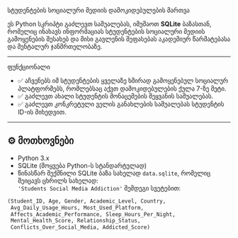 სტუდენტების სოციალური მედიის დამოკიდებულების მართვა

ეს Python სკრიპტი გაძლევთ საშუალებას, იმუშაოთ **SQLite** ბაზასთან, რომელიც ინახავს ინფორმაციას სტუდენტების სოციალური მედიის გამოყენების შესახებ და მისი გავლენის შეფასებას აკადემიურ წარმატებასა და მენტალურ ჯანმრთელობაზე.

---

 ფუნქციონალი

- ✅ აჩვენებს იმ სტუდენტების ყველაზე ხშირად გამოყენებულ სოციალურ პლატფორმებს, რომლებსაც აქვთ დამოკიდებულების ქულა 7-ზე მეტი.
- ✅ გაძლევთ ახალი სტუდენტის მონაცემების შეყვანის საშუალებას.
- ✅ გაძლევთ კონკრეტული ველის განახლების საშუალებას სტუდენტის ID-ის მიხედვით.

---

## ⚙️ მოთხოვნები

- Python 3.x
- SQLite (მოყვება Python-ს სტანდარტულად)
- წინასწარ შექმნილი SQLite ბაზა სახელად `data.sqlite`, რომელიც შეიცავს ცხრილს სახელად:  
  `'Students Social Media Addiction'` შემდეგი სვეტებით:

```sql
(Student_ID, Age, Gender, Academic_Level, Country,
 Avg_Daily_Usage_Hours, Most_Used_Platform, 
 Affects_Academic_Performance, Sleep_Hours_Per_Night, 
 Mental_Health_Score, Relationship_Status, 
 Conflicts_Over_Social_Media, Addicted_Score)
